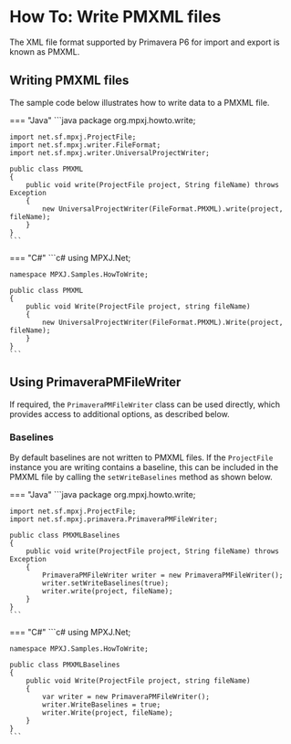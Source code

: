 # How To: Write PMXML files
The XML file format supported by Primavera P6 for import and export is known as
PMXML.

## Writing PMXML files
The sample code below illustrates how to write data to a PMXML file.

=== "Java"
	```java
	package org.mpxj.howto.write;
	
	import net.sf.mpxj.ProjectFile;
	import net.sf.mpxj.writer.FileFormat;
	import net.sf.mpxj.writer.UniversalProjectWriter;
	
	public class PMXML
	{
		public void write(ProjectFile project, String fileName) throws Exception
		{
			new UniversalProjectWriter(FileFormat.PMXML).write(project, fileName);
		}
	}
	```

=== "C#"
	```c#
	using MPXJ.Net;
	
	namespace MPXJ.Samples.HowToWrite;
	
	public class PMXML
	{
		public void Write(ProjectFile project, string fileName)
		{
			new UniversalProjectWriter(FileFormat.PMXML).Write(project, fileName);
		}
	}
	```

## Using PrimaveraPMFileWriter
If required, the `PrimaveraPMFileWriter` class can be used directly, which
provides access to additional options, as described below.

### Baselines
By default baselines are not written to PMXML files. If the `ProjectFile`
instance you are writing contains a baseline, this can be included in the PMXML
file by calling the `setWriteBaselines` method as shown below.

=== "Java"
	```java
	package org.mpxj.howto.write;
	
	import net.sf.mpxj.ProjectFile;
	import net.sf.mpxj.primavera.PrimaveraPMFileWriter;
	
	public class PMXMLBaselines
	{
		public void write(ProjectFile project, String fileName) throws Exception
		{
			PrimaveraPMFileWriter writer = new PrimaveraPMFileWriter();
			writer.setWriteBaselines(true);
			writer.write(project, fileName);
		}
	}
	```

=== "C#"
	```c#
	using MPXJ.Net;
	
	namespace MPXJ.Samples.HowToWrite;
	
	public class PMXMLBaselines
	{
	 	public void Write(ProjectFile project, string fileName)
	 	{
		  	var writer = new PrimaveraPMFileWriter();
		  	writer.WriteBaselines = true;
		  	writer.Write(project, fileName);
	 	}
	}
	```

